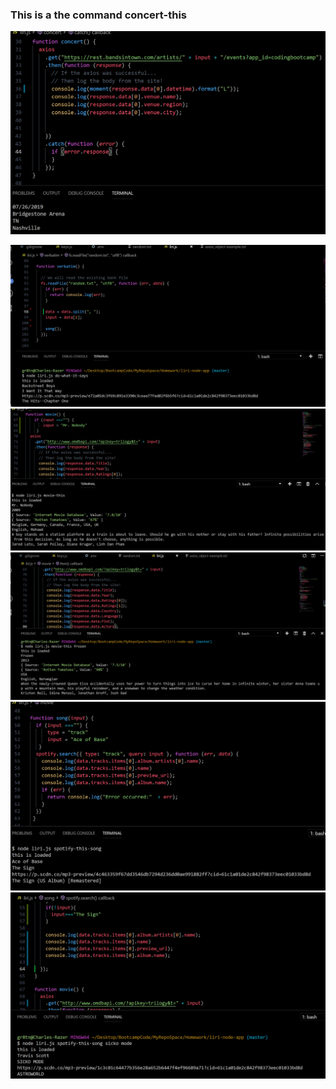 ### This is a the command concert-this
![](images/concert-this.PNG)

![](images/do-what-it-says.PNG)
![](images/movie-this-no-input.PNG)
![](images/movie-this.PNG)
![](images/spotify-this-song-no-input.PNG)
![](images/spotify-this-song.PNG)
